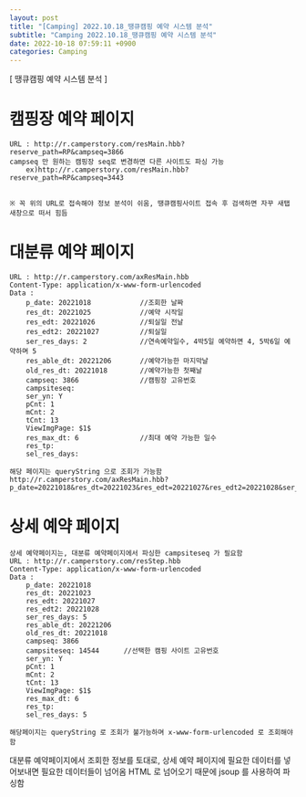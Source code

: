 ```yaml
---
layout: post
title: "[Camping] 2022.10.18_땡큐캠핑 예약 시스템 분석"
subtitle: "Camping 2022.10.18_땡큐캠핑 예약 시스템 분석"
date: 2022-10-18 07:59:11 +0900
categories: Camping
---
```

[ 땡큐캠핑 예약 시스템 분석 ]


# 캠핑장 예약 페이지
	URL : http://r.camperstory.com/resMain.hbb?reserve_path=RP&campseq=3866
	campseq 만 원하는 캠핑장 seq로 변경하면 다른 사이트도 파싱 가능
		ex)http://r.camperstory.com/resMain.hbb?reserve_path=RP&campseq=3443

	
	※ 꼭 위의 URL로 접속해야 정보 분석이 쉬움, 땡큐캠핑사이트 접속 후 검색하면 자꾸 새탭 새창으로 떠서 힘듬

# 대분류 예약 페이지
	URL : http://r.camperstory.com/axResMain.hbb
	Content-Type: application/x-www-form-urlencoded
	Data : 
		p_date: 20221018			//조회한 날짜
		res_dt: 20221025			//예약 시작일
		res_edt: 20221026			//퇴실일 전날
		res_edt2: 20221027			//퇴실일
		ser_res_days: 2				//연속예약일수, 4박5일 예약하면 4, 5박6일 예약하며 5
		res_able_dt: 20221206		//예약가능한 마지막날
		old_res_dt: 20221018		//예약가능한 첫째날
		campseq: 3866				//캠핑장 고유번호
		campsiteseq:			
		ser_yn: Y	
		pCnt: 1
		mCnt: 2
		tCnt: 13
		ViewImgPage: $1$
		res_max_dt: 6				//최대 예약 가능한 일수
		res_tp: 
		sel_res_days: 
	
	해당 페이지는 queryString 으로 조회가 가능함
	http://r.camperstory.com/axResMain.hbb?p_date=20221018&res_dt=20221023&res_edt=20221027&res_edt2=20221028&ser_res_days=5&res_able_dt=20221206&old_res_dt=20221018&campseq=3866&campsiteseq=&ser_yn=Y&pCnt=1&mCnt=2&tCnt=13&ViewImgPage=%241%24&res_max_dt=6&res_tp=&sel_res_days=


# 상세 예약 페이지
	상세 예약페이지는, 대분류 예약페이지에서 파싱한 campsiteseq 가 필요함
	URL : http://r.camperstory.com/resStep.hbb
	Content-Type: application/x-www-form-urlencoded
	Data : 
		p_date: 20221018
		res_dt: 20221023
		res_edt: 20221027
		res_edt2: 20221028
		ser_res_days: 5
		res_able_dt: 20221206
		old_res_dt: 20221018
		campseq: 3866
		campsiteseq: 14544		//선택한 캠핑 사이트 고유번호
		ser_yn: Y
		pCnt: 1
		mCnt: 2
		tCnt: 13
		ViewImgPage: $1$
		res_max_dt: 6
		res_tp: 
		sel_res_days: 5
	
	해당페이지는 queryString 로 조회가 불가능하며 x-www-form-urlencoded 로 조회해야함



대분류 예약페이지에서 조회한 정보를 토대로, 상세 예약 페이지에 필요한 데이터를 넣어보내면 필요한 데이터들이 넘어옴
HTML 로 넘어오기 때문에 jsoup 를 사용하여 파싱함
